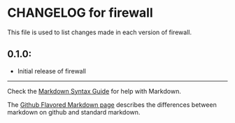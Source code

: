 # CHANGELOG for firewall

This file is used to list changes made in each version of firewall.

## 0.1.0:

* Initial release of firewall

- - -
Check the [Markdown Syntax Guide](http://daringfireball.net/projects/markdown/syntax) for help with Markdown.

The [Github Flavored Markdown page](http://github.github.com/github-flavored-markdown/) describes the differences between markdown on github and standard markdown.

